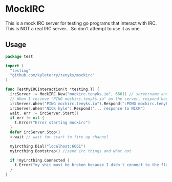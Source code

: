 # MockIRC

This is a mock IRC server for testing go programs that interact with IRC. This
is NOT a real IRC server... So don't attempt to use it as one.

## Usage

```go
package test

import (
  "testing"
  "github.com/kyleterry/tenyks/mockirc"
)

func TestMyIRCInteraction(t *testing.T) {
  ircServer := MockIRC.New("mockirc.tenyks.io", 6661) // servername and port
  // When I recieve "PING mockirc.tenyks.io" on the server, respond back with PONG...
  ircServer.When("PING mockirc.tenyks.io").Respond(":PONG mockirc.tenyks.io")
  ircServer.When("NICK kyle").Respond("... response to NICK")
  wait, err := ircServer.Start()
  if err != nil {
    t.Error("Error starting mockirc")
  }
  defer ircServer.Stop()
  <-wait // wait for start to fire up channel

  myircthing.Dial("localhost:6661")
  myircthing.Bootstrap() //send irc things and what not

  if !myircthing.Connected {
    t.Error("my shit must be broken because I didn't connect to the flawless mockirc")
  }
}
```
